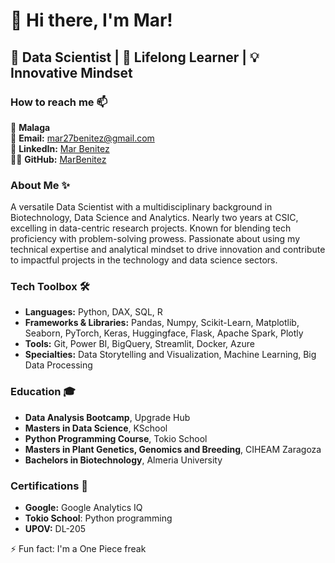 # 👋 Hi there, I'm Mar!

## 🚀 Data Scientist | 🌱 Lifelong Learner | 💡 Innovative Mindset

### How to reach me 📫
📍 **Malaga**  
📧 **Email:** [mar27benitez@gmail.com](mailto:mar27benitez@gmail.com)  
🔗 **LinkedIn:** [Mar Benitez](https://www.linkedin.com/in/mar-benitez-506910192)  
👨‍💻 **GitHub:** [MarBenitez](https://github.com/MarBenitez)

### About Me ✨
A versatile Data Scientist with a multidisciplinary background in Biotechnology, Data Science and Analytics. Nearly two years at CSIC, excelling in data-centric research projects. Known for blending tech proficiency with problem-solving prowess. Passionate about using my technical expertise and analytical mindset to drive innovation and contribute to impactful projects in the technology and data science sectors.

### Tech Toolbox 🛠️
- **Languages:** Python, DAX, SQL, R
- **Frameworks & Libraries:** Pandas, Numpy, Scikit-Learn, Matplotlib, Seaborn, PyTorch, Keras, Huggingface, Flask, Apache Spark, Plotly
- **Tools:** Git, Power BI, BigQuery, Streamlit, Docker, Azure
- **Specialties:** Data Storytelling and Visualization, Machine Learning, Big Data Processing

### Education 🎓
- **Data Analysis Bootcamp**, Upgrade Hub
- **Masters in Data Science**, KSchool
- **Python Programming Course**, Tokio School
- **Masters in Plant Genetics, Genomics and Breeding**, CIHEAM Zaragoza
- **Bachelors in Biotechnology**, Almeria University

### Certifications 📜
- **Google:** Google Analytics IQ
- **Tokio School**: Python programming
- **UPOV:** DL-205


⚡ Fun fact: I'm a One Piece freak
